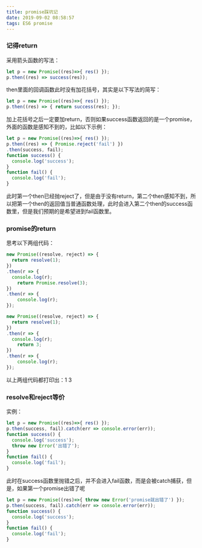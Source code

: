 ```yaml
---
title: promise踩坑记
date: 2019-09-02 08:58:57
tags: ES6 promise
---
```



### 记得return
采用箭头函数的写法：
```js
let p = new Promise((res)=>{ res() });
p.then((res) => success(res));
```
then里面的回调函数此时没有加花括号，其实是以下写法的简写：
```js
let p = new Promise((res)=>{ res() });
p.then((res) => { return success(res); });
```
加上花括号之后一定要加return，否则如果success函数返回的是一个promise，外面的函数是感知不到的，比如以下示例：
```js
let p = new Promise((res)=>{ res() });
p.then((res) => { Promise.reject('fail') })
.then(success, fail);
function success() {
  console.log('success');
}
function fail() {
  console.log('fail');
}
```
此时第一个then已经抛reject了，但是由于没有return，第二个then感知不到，所以把第一个then的返回值当普通函数处理，此时会进入第二个then的success函数里，但是我们预期的是希望进到fail函数里。

<!-- more -->

### promise的return
思考以下两组代码：
```js
new Promise((resolve, reject) => {
  return resolve(1);
})
.then(r => {
  console.log(r);
	return Promise.resolve(3);
})
.then(r => {
	console.log(r);
});
```

```js
new Promise((resolve, reject) => {
  return resolve(1);
})
.then(r => {
  console.log(r);
	return 3;
})
.then(r => {
	console.log(r);
});
```
以上两组代码都打印出：1 3


### resolve和reject等价
实例：
```js
let p = new Promise((res)=>{ res() });
p.then(success, fail).catch(err => console.error(err));
function success() {
  console.log('success');
  throw new Error('出错了');
}
function fail() {
  console.log('fail');
}
```
此时在success函数里抛错之后，并不会进入fail函数，而是会被catch捕获，但是，如果第一个promise出错了呢
```js
let p = new Promise((res)=>{ throw new Error('promise就出错了') });
p.then(success, fail).catch(err => console.error(err));
function success() {
  console.log('success');
}
function fail() {
  console.log('fail');
}
```
